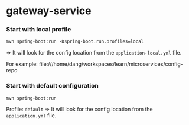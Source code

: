 # gateway-service
### Start with local profile
```mvn spring-boot:run -Dspring-boot.run.profiles=local```

=> It will look for the config location from the `application-local.yml` file.

For example: file:///home/dang/workspaces/learn/microservices/config-repo

### Start with default configuration
```mvn spring-boot:run```

Profile: `default` => It will look for the config location from the `application.yml` file.
